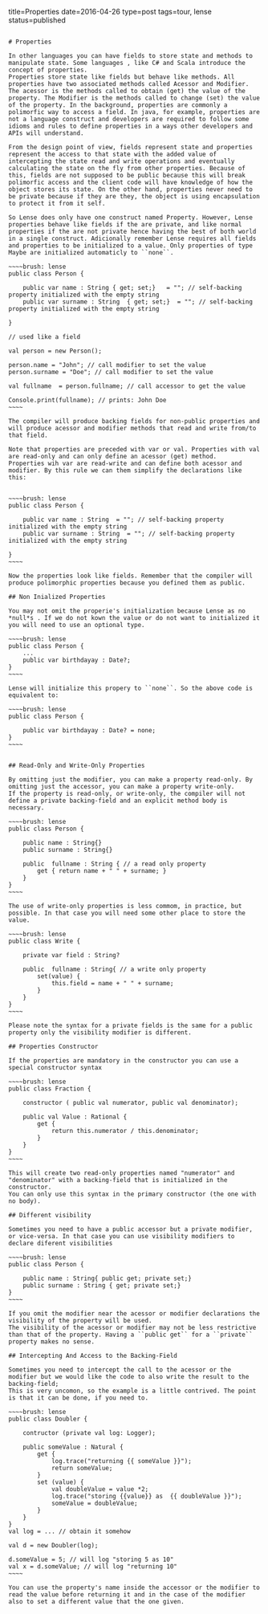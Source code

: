 title=Properties
date=2016-04-26
type=post
tags=tour, lense
status=published
~~~~~~

# Properties

In other languages you can have fields to store state and methods to manipulate state. Some languages , like C# and Scala introduce the concept of properties.
Properties store state like fields but behave like methods. All properties have two associated methods called Acessor and Modifier. The acessor is the methods called to obtain (get) the value of the property. The Modifier is the methods called to change (set) the value of the property. In the background, properties are commonly a polimorfic way to access a field. In java, for example, properties are not a language construct and developers are required to follow some idioms and rules to define properties in a ways other developers and APIs will understand.
 
From the design point of view, fields represent state and properties represent the access to that state with the added value of intercepting the state read and write operations and eventually calculating the state on the fly from other properties. Because of this, fields are not supposed to be public because this will break polimorfic access and the client code will have knowledge of how the object stores its state. On the other hand, properties never need to be private because if they are they, the object is using encapsulation to protect it from it self. 

So Lense does only have one construct named Property. However, Lense properties behave like fields if the are private, and like normal properties if the are not private hence having the best of both world in a single construct. Adicionally remember Lense requires all fields and properties to be initialized to a value. Only properties of type Maybe are initialized automaticly to ``none``.

~~~~brush: lense
public class Person {

	public var name : String { get; set;}   = ""; // self-backing property initialized with the empty string
	public var surname : String  { get; set;}  = ""; // self-backing property initialized with the empty string
	
}

// used like a field

val person = new Person();

person.name = "John"; // call modifier to set the value
person.surname = "Doe"; // call modifier to set the value

val fullname  = person.fullname; // call accessor to get the value

Console.print(fullname); // prints: John Doe
~~~~

The compiler will produce backing fields for non-public properties and will produce acessor and modifier methods that read and write from/to that field.

Note that properties are preceded with var or val. Properties with val are read-only and can only define an acessor (get) method. 
Properties wih var are read-write and can define both acessor and modifier. By this rule we can them simplify the declarations like this:


~~~~brush: lense
public class Person {

	public var name : String  = ""; // self-backing property initialized with the empty string
	public var surname : String  = ""; // self-backing property initialized with the empty string
	
}
~~~~

Now the properties look like fields. Remember that the compiler will produce polimorphic properties because you defined them as public.

## Non Inialized Properties

You may not omit the properie's initialization because Lense as no *null*s . If we do not kown the value or do not want to initialized it you will need to use an optional type.

~~~~brush: lense
public class Person {
    ... 
	public var birthdayay : Date?;
}
~~~~

Lense will initialize this propery to ``none``. So the above code is equivalent to:

~~~~brush: lense
public class Person {

	public var birthdayay : Date? = none;
}
~~~~


## Read-Only and Write-Only Properties

By omitting just the modifier, you can make a property read-only. By omitting just the accessor, you can make a property write-only. 
If the property is read-only, or write-only, the compiler will not define a private backing-field and an explicit method body is necessary.

~~~~brush: lense
public class Person {

	public name : String{}
	public surname : String{}
	
	public  fullname : String { // a read only property
		get { return name + " " + surname; }
	}
}
~~~~

The use of write-only properties is less commom, in practice, but possible. In that case you will need some other place to store the value.

~~~~brush: lense
public class Write {

	private var field : String?

	public  fullname : String{ // a write only property
		set(value) { 
			this.field = name + " " + surname; 
		}
	}
}
~~~~

Please note the syntax for a private fields is the same for a public property only the visibility modifier is different.

## Properties Constructor

If the properties are mandatory in the constructor you can use a special constructor syntax

~~~~brush: lense
public class Fraction {

	constructor ( public val numerator, public val denominator);
	
	public val Value : Rational {
		get {
			return this.numerator / this.denominator;
		}
	}
}
~~~~

This will create two read-only properties named "numerator" and "denominator" with a backing-field that is initialized in the constructor. 
You can only use this syntax in the primary constructor (the one with no body).

## Different visibility

Sometimes you need to have a public accessor but a private modifier, or vice-versa. In that case you can use visibility modifiers to declare diferent visibilities

~~~~brush: lense
public class Person {

	public name : String{ public get; private set;}
	public surname : String { get; private set;}
}
~~~~

If you omit the modifier near the acessor or modifier declarations the visibility of the property will be used.
The visibility of the acessor or modifier may not be less restrictive than that of the property. Having a ``public get`` for a ``private`` property makes no sense. 

## Intercepting And Access to the Backing-Field 

Sometimes you need to intercept the call to the acessor or the modifier but we would like the code to also write the result to the backing-field;
This is very uncomon, so the example is a little contrived. The point is that it can be done, if you need to.

~~~~brush: lense
public class Doubler {
	
	contructor (private val log: Logger);

	public someValue : Natural {
		get {
			log.trace("returning {{ someValue }}");
			return someValue;
		}
		set (value) {
			val doubleValue = value *2;
			log.trace("storing {{value}} as  {{ doubleValue }}");
			someValue = doubleValue;
		}
	}
}
val log = ... // obtain it somehow

val d = new Doubler(log); 

d.someValue = 5; // will log "storing 5 as 10"
val x = d.someValue; // will log "returning 10"
~~~~

You can use the property's name inside the accessor or the modifier to read the value before returning it and in the case of the modifier also to set a different value that the one given.
